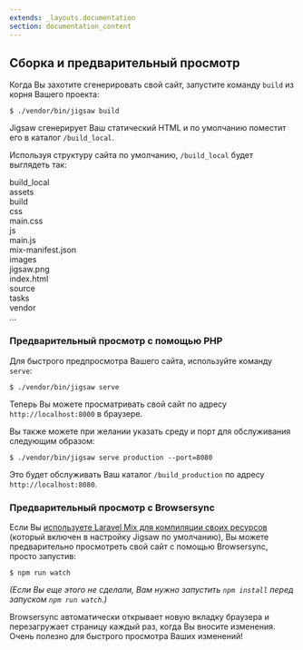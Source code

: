 ```yaml
---
extends: _layouts.documentation
section: documentation_content
---
```


## Сборка и предварительный просмотр

Когда Вы захотите сгенерировать свой сайт, запустите команду `build` из корня Вашего проекта:

`$ ./vendor/bin/jigsaw build`

Jigsaw сгенерирует Ваш статический HTML и по умолчанию поместит его в каталог `/build_local`.

Используя структуру сайта по умолчанию, `/build_local` будет выглядеть так:

<div class="files">
    <div class="folder folder--open focus">build_local
        <div class="folder folder--open">assets
            <div class="folder folder--open">build
                <div class="folder folder--open">css
                    <div class="file">main.css</div>
                </div>
                <div class="folder folder--open">js
                    <div class="file">main.js</div>
                </div>
                <div class="file">mix-manifest.json</div>
            </div>
            <div class="folder folder--open">images
                <div class="file">jigsaw.png</div>
            </div>
        </div>
        <div class="file">index.html</div>
    </div>
    <div class="folder">source</div>
    <div class="folder">tasks</div>
    <div class="folder">vendor</div>
    <div class="ellipsis">...</div>
</div>

### Предварительный просмотр с помощью PHP

Для быстрого предпросмотра Вашего сайта, используйте команду `serve`:

`$ ./vendor/bin/jigsaw serve`

Теперь Вы можете просматривать свой сайт по адресу `http://localhost:8000` в браузере.

Вы также можете при желании указать среду и порт для обслуживания следующим образом:

`$ ./vendor/bin/jigsaw serve production --port=8080`

Это будет обслуживать Ваш каталог `/build_production` по адресу `http://localhost:8080`.

### Предварительный просмотр с Browsersync

Если Вы [используете Laravel Mix для компиляции своих ресурсов](/docs/compiling-assets) (который включен в настройку Jigsaw по умолчанию), Вы можете предварительно просмотреть свой сайт с помощью Browsersync, просто запустив:

```
$ npm run watch
```

_(Если Вы еще этого не сделали, Вам нужно запустить `npm install` перед запуском `npm run watch`.)_

Browsersync автоматически открывает новую вкладку браузера и перезагружает страницу каждый раз, когда Вы вносите изменения. Очень полезно для быстрого просмотра Ваших изменений!
